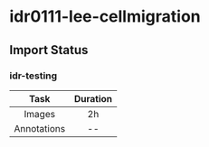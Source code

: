 # idr0111-lee-cellmigration

## Import Status

### idr-testing
| Task | Duration |
| :----: |:----:|
| Images| 2h |
| Annotations | -- |

